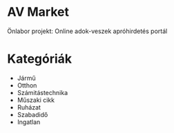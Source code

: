 # AV Market
 Önlabor projekt: Online adok-veszek apróhirdetés portál

# Kategóriák
- Jármű
- Otthon
- Számitástechnika
- Műszaki cikk
- Ruházat
- Szabadidő
- Ingatlan